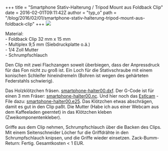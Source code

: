 +++
title = "Smartphone Stativ-Halterung / Tripod Mount aus Foldback Clip"
date = 2016-02-01T09:11:42Z
author = "typ_o"
path = "/blog/2016/02/01/smartphone-stativ-halterung-tripod-mount-aus-foldback-clip"
+++
![](https://flipdot.org/blog/uploads/cam-stativ.jpg)  
  
Material:  
\- Foldback Clip 32 mm x 15 mm  
\- Multiplex 9,5 mm (Siebdruckplatte o.ä.)  
\- 1/4 Zoll Mutter  
\- Schrumpfschlauch  
  
Den Clip mit zwei Flachzangen soweit überbiegen, dass der Anpressdruck
für das Fon nicht zu groß ist. Ein Loch für die Stativschraube mit
einem konischen Schleifer hineindremeln (Bohren ist wegen des gehärteten
Federstahls schwierig).  
  
Das Holzklötzchen fräsen.
[smartphone-halter00.dxf](https://flipdot.org/blog/uploads/smartphone-halter00.dxf "smartphone-halter00.dxf").
Der G-Code ist für einen 3 mm Fräser:
[smartphone-halter00.nc](https://flipdot.org/blog/uploads/smartphone-halter00.nc "smartphone-halter00.nc").
Und hier noch das [Estlcam](http://www.estlcam.com/) - File dazu:
[smartphone-halter00.e25](https://flipdot.org/blog/uploads/smartphone-halter00.e25 "smartphone-halter00.e25").
Das Klötzchen etwas abschrägen, damit es gut in den Clip paßt. Die
Mutter (Habe ich aus einer Webcam aus dem Kaffeeladen geerntet) in das
Klötzchen kleben (Zweikomponentenkleber).  
  
Griffe aus dem Clip nehmen, Schrumpfschlauch über die Backen des Clips.
Mit einem Seitenschneider Löcher fur die Griffdrähte in den
Schrumpfschlauch knipsen, und die Griffe wieder einsetzen.
Zack-Bumm-Return: Fertig. Gesamtkosten \< 1 EUR.
